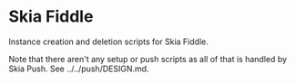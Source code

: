 Skia Fiddle
===========

Instance creation and deletion scripts for Skia Fiddle.

Note that there aren't any setup or push scripts as all of that is handled by
Skia Push. See ../../push/DESIGN.md.

